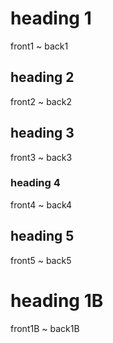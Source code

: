 # heading 1

 
front1
  ~ back1

 
## heading 2


front2
  ~ back2


## heading 3
 

front3
  ~ back3


### heading 4


front4
  ~ back4


## heading 5


front5
  ~ back5 


# heading 1B
 

front1B
  ~ back1B
